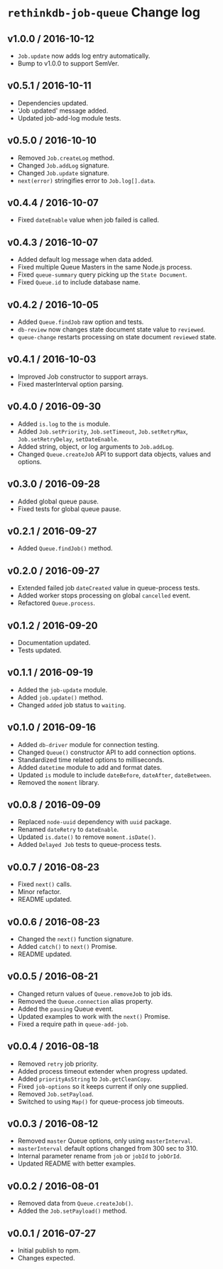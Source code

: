 # `rethinkdb-job-queue` Change log

## v1.0.0 / 2016-10-12

*   `Job.update` now adds log entry automatically.
*   Bump to v1.0.0 to support SemVer.

## v0.5.1 / 2016-10-11

*   Dependencies updated.
*   'Job updated' message added.
*   Updated job-add-log module tests.

## v0.5.0 / 2016-10-10

*   Removed `Job.createLog` method.
*   Changed `Job.addLog` signature.
*   Changed `Job.update` signature.
*   `next(error)` stringifies error to `Job.log[].data`.

## v0.4.4 / 2016-10-07

*   Fixed `dateEnable` value when job failed is called.

## v0.4.3 / 2016-10-07

*   Added default log message when data added.
*   Fixed multiple Queue Masters in the same Node.js process.
*   Fixed `queue-summary` query picking up the `State Document`.
*   Fixed `Queue.id` to include database name.

## v0.4.2 / 2016-10-05

*   Added `Queue.findJob` raw option and tests.
*   `db-review` now changes state document state value to `reviewed`.
*   `queue-change` restarts processing on state document `reviewed` state.

## v0.4.1 / 2016-10-03

*   Improved Job constructor to support arrays.
*   Fixed masterInterval option parsing.

## v0.4.0 / 2016-09-30

*   Added `is.log` to the `is` module.
*   Added `Job.setPriority`, `Job.setTimeout`, `Job.setRetryMax`, `Job.setRetryDelay`, `setDateEnable`.
*   Added string, object, or log arguments to `Job.addLog`.
*   Changed `Queue.createJob` API to support data objects, values and options.

## v0.3.0 / 2016-09-28

*   Added global queue pause.
*   Fixed tests for global queue pause.

## v0.2.1 / 2016-09-27

*   Added `Queue.findJob()` method.

## v0.2.0 / 2016-09-27

*   Extended failed job `dateCreated` value in queue-process tests.
*   Added worker stops processing on global `cancelled` event.
*   Refactored `Queue.process`.

## v0.1.2 / 2016-09-20

*   Documentation updated.
*   Tests updated.

## v0.1.1 / 2016-09-19

*   Added the `job-update` module.
*   Added `job.update()` method.
*   Changed `added` job status to `waiting`.

## v0.1.0 / 2016-09-16

*   Added `db-driver` module for connection testing.
*   Changed `Queue()` constructor API to add connection options.
*   Standardized time related options to milliseconds.
*   Added `datetime` module to add and format dates.
*   Updated `is` module to include `dateBefore`, `dateAfter`, `dateBetween`.
*   Removed the `moment` library.

## v0.0.8 / 2016-09-09

*   Replaced `node-uuid` dependency with `uuid` package.
*   Renamed `dateRetry` to `dateEnable`.
*   Updated `is.date()` to remove `moment.isDate()`.
*   Added `Delayed Job` tests to queue-process tests.

## v0.0.7 / 2016-08-23

*   Fixed `next()` calls.
*   Minor refactor.
*   README updated.

## v0.0.6 / 2016-08-23

*   Changed the `next()` function signature.
*   Added `catch()` to `next()` Promise.
*   README updated.

## v0.0.5 / 2016-08-21

*   Changed return values of `Queue.removeJob` to job ids.
*   Removed the `Queue.connection` alias property.
*   Added the `pausing` Queue event.
*   Updated examples to work with the `next()` Promise.
*   Fixed a require path in `queue-add-job`.

## v0.0.4 / 2016-08-18

*   Removed `retry` job priority.
*   Added process timeout extender when progress updated.
*   Added `priorityAsString` to `Job.getCleanCopy`.
*   Fixed `job-options` so it keeps current if only one supplied.
*   Removed `Job.setPayload`.
*   Switched to using `Map()` for queue-process job timeouts.

## v0.0.3 / 2016-08-12

*   Removed `master` Queue options, only using `masterInterval`.
*   `masterInterval` default options changed from 300 sec to 310.
*   Internal parameter rename from `job` or `jobId` to `jobOrId`.
*   Updated README with better examples.

## v0.0.2 / 2016-08-01

*   Removed data from `Queue.createJob()`.
*   Added the `Job.setPayload()` method.

## v0.0.1 / 2016-07-27

*   Initial publish to npm.
*   Changes expected.
